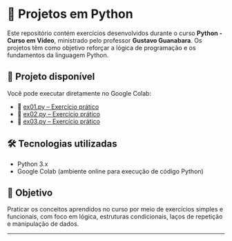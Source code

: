 # 🐍 Projetos em Python

Este repositório contém exercícios desenvolvidos durante o curso **Python - Curso em Vídeo**, ministrado pelo professor **Gustavo Guanabara**. Os projetos têm como objetivo reforçar a lógica de programação e os fundamentos da linguagem Python.

## 📌 Projeto disponível

Você pode executar diretamente no Google Colab:

- 🔗 [ex01.py – Exercício prático](https://colab.research.google.com/drive/1FmB8jseBno5amKci1GvzmXiJ28z-mbPR?usp=sharing)
- 🔗 [ex02.py – Exercício prático](https://colab.research.google.com/drive/1xNlARG-B0dzOQc5CN5hRG9eZM9JfeBl3?usp=sharing)
- 🔗 [ex03.py – Exercício prático](https://colab.research.google.com/drive/1Pqb57MVj4pvRRbM6-h3BlKqMPPT_NfeE?usp=sharing)

## 🛠 Tecnologias utilizadas

- Python 3.x  
- Google Colab (ambiente online para execução de código Python)

## 🎯 Objetivo

Praticar os conceitos aprendidos no curso por meio de exercícios simples e funcionais, com foco em lógica, estruturas condicionais, laços de repetição e manipulação de dados.

---

